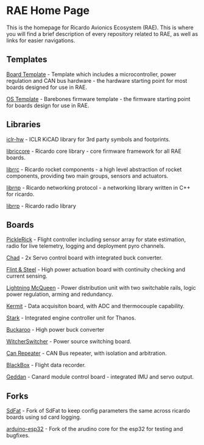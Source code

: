 # RAE Home Page
This is the homepage for Ricardo Avionics Ecosystem (RAE). This is where you will find a brief description of every repository related to RAE, as well as links for easier navigations.

## Templates

[Board Template](https://github.com/icl-rocketry/Ricardo-BoardTemplate) - Template which includes a microcontroller, power regulation and CAN bus hardware - the hardware starting point for most boards designed for use in RAE.

[OS Template](https://github.com/icl-rocketry/Ricardo-OS-Template) - Barebones firmware template - the firmware starting point for boards design for use in RAE.

## Libraries
[iclr-hw]() - ICLR KiCAD library for 3rd party symbols and footprints.

[libriccore](https://github.com/icl-rocketry/libriccore) - Ricardo core library - core firmware framework for all RAE boards.

[librrc](https://github.com/icl-rocketry/librrc) - Ricardo rocket components - a high level abstraction of rocket components, providing two main groups, sensors and actuators.

[librnp](https://github.com/icl-rocketry/librnp) - Ricardo networking protocol - a networking library written in C++ for ricardo.

[librrp](https://github.com/icl-rocketry/librrp) - Ricardo radio library

## Boards
[PickleRick](https://github.com/icl-rocketry/Ricardo-PickleRick) - Flight controller including sensor array for state estimation, radio for live telemetry, logging and deployment pyro channels.

[Chad](https://github.com/icl-rocketry/Ricardo-Chad) - 2x Servo control board with integrated buck converter.

[Flint & Steel](https://github.com/icl-rocketry/Ricardo-FlintandSteel) - High power actuation board with continuity checking and current sensing.

[Lightning McQueen](https://github.com/icl-rocketry/Ricardo-LightningMcQueen) - Power distribution unit with two switchable rails, logic power regulation, arming and redundancy.

[Kermit](https://github.com/icl-rocketry/Ricardo-Kermit) - Data acquisiton board, with ADC and thermocouple capability.

[Stark](https://github.com/icl-rocketry/Ricardo-Stark) - Integrated engine controller unit for Thanos.

[Buckaroo](https://github.com/icl-rocketry/Ricardo-Buckaroo) - High power buck converter

[WitcherSwitcher](https://github.com/icl-rocketry/Ricardo-WitcherSwitcher) - Power source switching board.

[Can Repeater](https://github.com/icl-rocketry/Ricardo-CANRepeater) - CAN Bus repeater, with isolation and arbitration.

[BlackBox]() - Flight data recorder.

[Geddan](https://github.com/icl-rocketry/Ricardo-Canardboard) - Canard module control board - integrated IMU and servo output.


## Forks

[SdFat](https://github.com/icl-rocketry/SdFat) - Fork of SdFat to keep config parameters the same across ricardo boards using sd card logging.

[arduino-esp32](https://github.com/icl-rocketry/arduino-esp32) - Fork of the arudino core for the esp32 for testing and bugfixes.
